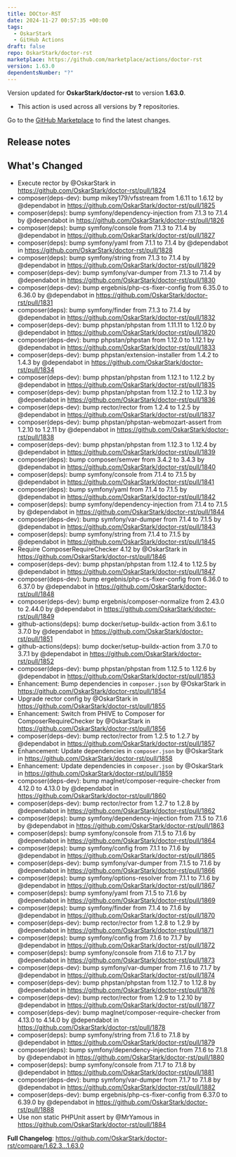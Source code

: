 ```yaml
---
title: DOCtor-RST
date: 2024-11-27 00:57:35 +00:00
tags:
  - OskarStark
  - GitHub Actions
draft: false
repo: OskarStark/doctor-rst
marketplace: https://github.com/marketplace/actions/doctor-rst
version: 1.63.0
dependentsNumber: "?"
---
```



Version updated for **OskarStark/doctor-rst** to version **1.63.0**.
- This action is used across all versions by **?** repositories.

Go to the [GitHub Marketplace](https://github.com/marketplace/actions/doctor-rst) to find the latest changes.

## Release notes

## What's Changed
* Execute rector by @OskarStark in https://github.com/OskarStark/doctor-rst/pull/1824
* composer(deps-dev): bump mikey179/vfsstream from 1.6.11 to 1.6.12 by @dependabot in https://github.com/OskarStark/doctor-rst/pull/1825
* composer(deps): bump symfony/dependency-injection from 7.1.3 to 7.1.4 by @dependabot in https://github.com/OskarStark/doctor-rst/pull/1826
* composer(deps): bump symfony/console from 7.1.3 to 7.1.4 by @dependabot in https://github.com/OskarStark/doctor-rst/pull/1827
* composer(deps): bump symfony/yaml from 7.1.1 to 7.1.4 by @dependabot in https://github.com/OskarStark/doctor-rst/pull/1828
* composer(deps): bump symfony/string from 7.1.3 to 7.1.4 by @dependabot in https://github.com/OskarStark/doctor-rst/pull/1829
* composer(deps-dev): bump symfony/var-dumper from 7.1.3 to 7.1.4 by @dependabot in https://github.com/OskarStark/doctor-rst/pull/1830
* composer(deps-dev): bump ergebnis/php-cs-fixer-config from 6.35.0 to 6.36.0 by @dependabot in https://github.com/OskarStark/doctor-rst/pull/1831
* composer(deps): bump symfony/finder from 7.1.3 to 7.1.4 by @dependabot in https://github.com/OskarStark/doctor-rst/pull/1832
* composer(deps-dev): bump phpstan/phpstan from 1.11.11 to 1.12.0 by @dependabot in https://github.com/OskarStark/doctor-rst/pull/1820
* composer(deps-dev): bump phpstan/phpstan from 1.12.0 to 1.12.1 by @dependabot in https://github.com/OskarStark/doctor-rst/pull/1833
* composer(deps-dev): bump phpstan/extension-installer from 1.4.2 to 1.4.3 by @dependabot in https://github.com/OskarStark/doctor-rst/pull/1834
* composer(deps-dev): bump phpstan/phpstan from 1.12.1 to 1.12.2 by @dependabot in https://github.com/OskarStark/doctor-rst/pull/1835
* composer(deps-dev): bump phpstan/phpstan from 1.12.2 to 1.12.3 by @dependabot in https://github.com/OskarStark/doctor-rst/pull/1836
* composer(deps-dev): bump rector/rector from 1.2.4 to 1.2.5 by @dependabot in https://github.com/OskarStark/doctor-rst/pull/1837
* composer(deps-dev): bump phpstan/phpstan-webmozart-assert from 1.2.10 to 1.2.11 by @dependabot in https://github.com/OskarStark/doctor-rst/pull/1838
* composer(deps-dev): bump phpstan/phpstan from 1.12.3 to 1.12.4 by @dependabot in https://github.com/OskarStark/doctor-rst/pull/1839
* composer(deps): bump composer/semver from 3.4.2 to 3.4.3 by @dependabot in https://github.com/OskarStark/doctor-rst/pull/1840
* composer(deps): bump symfony/console from 7.1.4 to 7.1.5 by @dependabot in https://github.com/OskarStark/doctor-rst/pull/1841
* composer(deps): bump symfony/yaml from 7.1.4 to 7.1.5 by @dependabot in https://github.com/OskarStark/doctor-rst/pull/1842
* composer(deps): bump symfony/dependency-injection from 7.1.4 to 7.1.5 by @dependabot in https://github.com/OskarStark/doctor-rst/pull/1844
* composer(deps-dev): bump symfony/var-dumper from 7.1.4 to 7.1.5 by @dependabot in https://github.com/OskarStark/doctor-rst/pull/1843
* composer(deps): bump symfony/string from 7.1.4 to 7.1.5 by @dependabot in https://github.com/OskarStark/doctor-rst/pull/1845
* Require ComposerRequireChecker 4.12 by @OskarStark in https://github.com/OskarStark/doctor-rst/pull/1846
* composer(deps-dev): bump phpstan/phpstan from 1.12.4 to 1.12.5 by @dependabot in https://github.com/OskarStark/doctor-rst/pull/1847
* composer(deps-dev): bump ergebnis/php-cs-fixer-config from 6.36.0 to 6.37.0 by @dependabot in https://github.com/OskarStark/doctor-rst/pull/1848
* composer(deps-dev): bump ergebnis/composer-normalize from 2.43.0 to 2.44.0 by @dependabot in https://github.com/OskarStark/doctor-rst/pull/1849
* github-actions(deps): bump docker/setup-buildx-action from 3.6.1 to 3.7.0 by @dependabot in https://github.com/OskarStark/doctor-rst/pull/1851
* github-actions(deps): bump docker/setup-buildx-action from 3.7.0 to 3.7.1 by @dependabot in https://github.com/OskarStark/doctor-rst/pull/1852
* composer(deps-dev): bump phpstan/phpstan from 1.12.5 to 1.12.6 by @dependabot in https://github.com/OskarStark/doctor-rst/pull/1853
* Enhancement: Bump dependencies in `composer.json` by @OskarStark in https://github.com/OskarStark/doctor-rst/pull/1854
* Upgrade rector config by @OskarStark in https://github.com/OskarStark/doctor-rst/pull/1855
* Enhancement: Switch from PHIVE to Composer for ComposerRequireChecker by @OskarStark in https://github.com/OskarStark/doctor-rst/pull/1856
* composer(deps-dev): bump rector/rector from 1.2.5 to 1.2.7 by @dependabot in https://github.com/OskarStark/doctor-rst/pull/1857
* Enhancement: Update dependencies in `composer.json` by @OskarStark in https://github.com/OskarStark/doctor-rst/pull/1858
* Enhancement: Update dependencies in `composer.json` by @OskarStark in https://github.com/OskarStark/doctor-rst/pull/1859
* composer(deps-dev): bump maglnet/composer-require-checker from 4.12.0 to 4.13.0 by @dependabot in https://github.com/OskarStark/doctor-rst/pull/1860
* composer(deps-dev): bump rector/rector from 1.2.7 to 1.2.8 by @dependabot in https://github.com/OskarStark/doctor-rst/pull/1862
* composer(deps): bump symfony/dependency-injection from 7.1.5 to 7.1.6 by @dependabot in https://github.com/OskarStark/doctor-rst/pull/1863
* composer(deps): bump symfony/console from 7.1.5 to 7.1.6 by @dependabot in https://github.com/OskarStark/doctor-rst/pull/1864
* composer(deps): bump symfony/config from 7.1.1 to 7.1.6 by @dependabot in https://github.com/OskarStark/doctor-rst/pull/1865
* composer(deps-dev): bump symfony/var-dumper from 7.1.5 to 7.1.6 by @dependabot in https://github.com/OskarStark/doctor-rst/pull/1866
* composer(deps): bump symfony/options-resolver from 7.1.1 to 7.1.6 by @dependabot in https://github.com/OskarStark/doctor-rst/pull/1867
* composer(deps): bump symfony/yaml from 7.1.5 to 7.1.6 by @dependabot in https://github.com/OskarStark/doctor-rst/pull/1869
* composer(deps): bump symfony/finder from 7.1.4 to 7.1.6 by @dependabot in https://github.com/OskarStark/doctor-rst/pull/1870
* composer(deps-dev): bump rector/rector from 1.2.8 to 1.2.9 by @dependabot in https://github.com/OskarStark/doctor-rst/pull/1871
* composer(deps): bump symfony/config from 7.1.6 to 7.1.7 by @dependabot in https://github.com/OskarStark/doctor-rst/pull/1872
* composer(deps): bump symfony/console from 7.1.6 to 7.1.7 by @dependabot in https://github.com/OskarStark/doctor-rst/pull/1873
* composer(deps-dev): bump symfony/var-dumper from 7.1.6 to 7.1.7 by @dependabot in https://github.com/OskarStark/doctor-rst/pull/1874
* composer(deps-dev): bump phpstan/phpstan from 1.12.7 to 1.12.8 by @dependabot in https://github.com/OskarStark/doctor-rst/pull/1876
* composer(deps-dev): bump rector/rector from 1.2.9 to 1.2.10 by @dependabot in https://github.com/OskarStark/doctor-rst/pull/1877
* composer(deps-dev): bump maglnet/composer-require-checker from 4.13.0 to 4.14.0 by @dependabot in https://github.com/OskarStark/doctor-rst/pull/1878
* composer(deps): bump symfony/string from 7.1.6 to 7.1.8 by @dependabot in https://github.com/OskarStark/doctor-rst/pull/1879
* composer(deps): bump symfony/dependency-injection from 7.1.6 to 7.1.8 by @dependabot in https://github.com/OskarStark/doctor-rst/pull/1880
* composer(deps): bump symfony/console from 7.1.7 to 7.1.8 by @dependabot in https://github.com/OskarStark/doctor-rst/pull/1881
* composer(deps-dev): bump symfony/var-dumper from 7.1.7 to 7.1.8 by @dependabot in https://github.com/OskarStark/doctor-rst/pull/1882
* composer(deps-dev): bump ergebnis/php-cs-fixer-config from 6.37.0 to 6.39.0 by @dependabot in https://github.com/OskarStark/doctor-rst/pull/1888
* Use non static PHPUnit assert by @MrYamous in https://github.com/OskarStark/doctor-rst/pull/1884


**Full Changelog**: https://github.com/OskarStark/doctor-rst/compare/1.62.3...1.63.0
